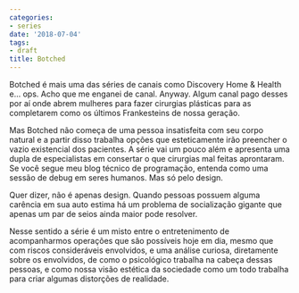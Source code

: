 ```yaml
---
categories:
- series
date: '2018-07-04'
tags:
- draft
title: Botched
---
```


Botched é mais uma das séries de canais como Discovery Home & Health e... ops. Acho que me enganei de canal. Anyway. Algum canal pago desses por aí onde abrem mulheres para fazer cirurgias plásticas para as completarem como os últimos Frankesteins de nossa geração.

Mas Botched não começa de uma pessoa insatisfeita com seu corpo natural e a partir disso trabalha opções que esteticamente irão preencher o vazio existencial dos pacientes. A série vai um pouco além e apresenta uma dupla de especialistas em consertar o que cirurgias mal feitas aprontaram. Se você segue meu blog técnico de programação, entenda como uma sessão de debug em seres humanos. Mas só pelo design.

Quer dizer, não é apenas design. Quando pessoas possuem alguma carência em sua auto estima há um problema de socialização gigante que apenas um par de seios ainda maior pode resolver.

Nesse sentido a série é um misto entre o entretenimento de acompanharmos operações que são possíveis hoje em dia, mesmo que com riscos consideráveis envolvidos, e uma análise curiosa, diretamente sobre os envolvidos, de como o psicológico trabalha na cabeça dessas pessoas, e como nossa visão estética da sociedade como um todo trabalha para criar algumas distorções de realidade.